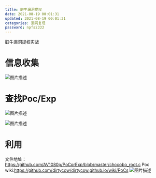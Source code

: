 ```yaml
---
title: 脏牛漏洞提权
date: 2021-08-19 00:01:31
updated: 2021-08-19 00:01:31
categories: 漏洞复现
password: npfs2333
---
```




脏牛漏洞提权实战<!--more-->

# 信息收集
![图片描述](https://static.cdnjs.cloud/20210806/image-1628263043249_867431053755.png)


# 查找Poc/Exp

![图片描述](https://static.cdnjs.cloud/20210806/image-1628263635701_511765809137.png)

![图片描述](https://static.cdnjs.cloud/20210806/image-1628263613079_388673432081.png)

# 利用
文件地址：https://github.com/AV1080p/PoCorExp/blob/master/chocobo_root.c
Poc wiki:https://github.com/dirtycow/dirtycow.github.io/wiki/PoCs
![图片描述](https://static.cdnjs.cloud/20210806/image-1628263056985_593231670283.png)